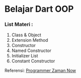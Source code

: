 # Belajar Dart OOP
### List Materi :
1. Class & Object
2. Extension Method
3. Constructor
4. Named Constructor
5. Initializer List
6. Constant Constructor

Referensi:  [Programmer Zaman Now](https://www.youtube.com/ProgrammerZamanNow)